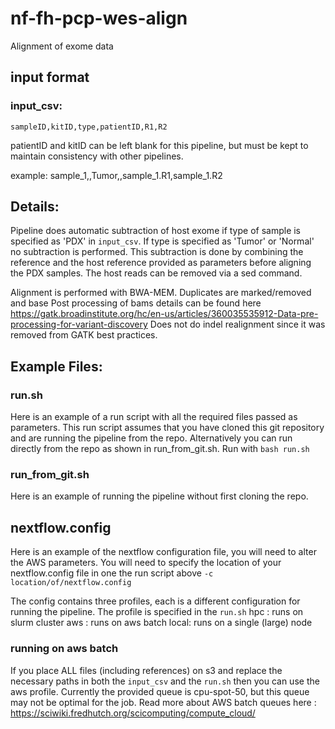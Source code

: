 # nf-fh-pcp-wes-align
Alignment of exome data

## input format
   
   ### input_csv:
   ```sampleID,kitID,type,patientID,R1,R2```
   
   patientID and kitID can be left blank for this pipeline, but must be kept to maintain consistency with other pipelines.
   
   example:
   sample_1,,Tumor,,sample_1.R1,sample_1.R2

## Details:
   
    
   Pipeline does automatic subtraction of host exome if type of sample is specified as 'PDX' in ```input_csv```. If type is specified as 'Tumor' or 'Normal' no subtraction is performed. This subtraction is done by combining the reference and the host reference provided as parameters before aligning the PDX samples. The host reads can be removed via a sed command.

   Alignment is performed with BWA-MEM. 
   Duplicates are marked/removed and base 
Post processing of bams details can be found here https://gatk.broadinstitute.org/hc/en-us/articles/360035535912-Data-pre-processing-for-variant-discovery
   Does not do indel realignment since it was removed from GATK best practices.
   

## Example Files:

   ### run.sh
   
   Here is an example of a run script with all the required files passed as parameters. This run script assumes that you have cloned this git repository and are running the pipeline from the repo.
   Alternatively you can run directly from the repo as shown in run_from_git.sh.
   Run with ```bash run.sh``` 

   ### run_from_git.sh
   
   Here is an example of running the pipeline without first cloning the repo.

   ## nextflow.config

   Here is an example of the nextflow configuration file, you will need to alter the AWS parameters.
   You will need to specify the location of your nextflow.config file in one the run script above 
   ``` -c location/of/nextflow.config ```

   The config contains three profiles, each is a different configuration for running the pipeline. The profile is specified in the ```run.sh```
   hpc : runs on slurm cluster
   aws : runs on aws batch
   local: runs on a single (large) node

   ### running on aws batch
   If you place ALL files (including references) on s3 and replace the necessary paths in both the ```input_csv``` and the ```run.sh``` then you can use the aws profile.
   Currently the provided queue is cpu-spot-50, but this queue may not be optimal for the job. Read more about AWS batch queues here : https://sciwiki.fredhutch.org/scicomputing/compute_cloud/

   

   